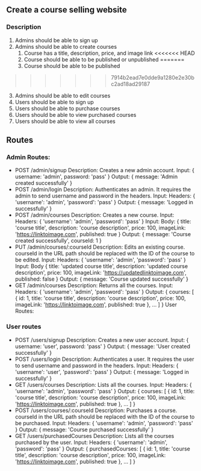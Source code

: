 ## Create a course selling website

### Description
1. Admins should be able to sign up
2. Admins should be able to create courses
   1. Course has a title, description, price, and image link
<<<<<<< HEAD
   2. Course should be able to be published or unpublished
=======
   2. Course should be able to be published
>>>>>>> 7914b2ead7e0dde9a1280e2e30bc2ad18ad29187
3. Admins should be able to edit courses
4. Users should be able to sign up
5. Users should be able to purchase courses
6. Users should be able to view purchased courses
7. Users should be able to view all courses

## Routes
### Admin Routes:
 - POST /admin/signup
   Description: Creates a new admin account.
   Input: { username: 'admin', password: 'pass' }
   Output: { message: 'Admin created successfully' }
 - POST /admin/login
   Description: Authenticates an admin. It requires the admin to send username and password in the headers.
   Input: Headers: { 'username': 'admin', 'password': 'pass' }
   Output: { message: 'Logged in successfully' }
 - POST /admin/courses
   Description: Creates a new course.
   Input: Headers: { 'username': 'admin', 'password': 'pass' }
   Input: Body: { title: 'course title', description: 'course description', price: 100, imageLink: 'https://linktoimage.com', published: true }
   Output: { message: 'Course created successfully', courseId: 1 }
 - PUT /admin/courses/:courseId
   Description: Edits an existing course. courseId in the URL path should be replaced with the ID of the course to be edited.
   Input: Headers: { 'username': 'admin', 'password': 'pass' }
   Input: Body { title: 'updated course title', description: 'updated course description', price: 100, imageLink: 'https://updatedlinktoimage.com', published: false }
   Output: { message: 'Course updated successfully' }
 - GET /admin/courses
   Description: Returns all the courses.
   Input: Headers: { 'username': 'admin', 'password': 'pass' }
   Output: { courses: [ { id: 1, title: 'course title', description: 'course description', price: 100, imageLink: 'https://linktoimage.com', published: true }, ... ] }
   User Routes:

### User routes
 - POST /users/signup
   Description: Creates a new user account.
   Input: { username: 'user', password: 'pass' }
   Output: { message: 'User created successfully' } 
 - POST /users/login
   Description: Authenticates a user. It requires the user to send username and password in the headers.
   Input: Headers: { 'username': 'user', 'password': 'pass' }
   Output: { message: 'Logged in successfully' }
 - GET /users/courses
   Description: Lists all the courses.
   Input: Headers: { 'username': 'admin', 'password': 'pass' }
   Output: { courses: [ { id: 1, title: 'course title', description: 'course description', price: 100, imageLink: 'https://linktoimage.com', published: true }, ... ] }
 - POST /users/courses/:courseId
   Description: Purchases a course. courseId in the URL path should be replaced with the ID of the course to be purchased.
   Input: Headers: { 'username': 'admin', 'password': 'pass' }
   Output: { message: 'Course purchased successfully' }
 - GET /users/purchasedCourses
   Description: Lists all the courses purchased by the user.
   Input: Headers: { 'username': 'admin', 'password': 'pass' }
   Output: { purchasedCourses: [ { id: 1, title: 'course title', description: 'course description', price: 100, imageLink: 'https://linktoimage.com', published: true }, ... ] }
